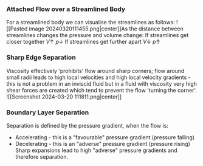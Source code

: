 ### Attached Flow over a Streamlined Body
For a streamlined body we can visualise the streamlines as follows:
![[Pasted image 20240320111455.png|center]]As the distance between streamlines changes the pressure and volume change:
If streamlines get closer together $V\uparrow~p\downarrow$
If streamlines get further apart $V\downarrow~p\uparrow$
### Sharp Edge Separation
Viscosity effectively 'prohibits' flow around sharp corners; flow around small radii leads to high local velocities and high local velocity gradients - this is not a problem in an inviscid fluid but in a fluid with viscosity very high shear forces are created which tend to prevent the flow 'turning the corner'.
![[Screenshot 2024-03-20 111811.png|center]]
### Boundary Layer Separation
Separation is defined by the pressure gradient, when the flow is:
- Accelerating - this is a "favourable" pressure gradient (pressure falling)
- Decelerating - this is an "adverse" pressure gradient (pressure rising)
\
Sharp expansions lead to high "adverse" pressure gradients and therefore separation.
